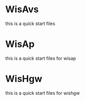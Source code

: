 # WisAvs

this is a quick start files


# WisAp
this is a quick start files for wisap

# WisHgw
this is a quick start files for wishgw
